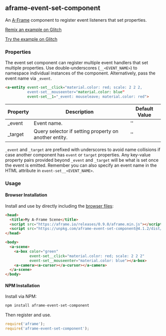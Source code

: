 ## aframe-event-set-component

An [A-Frame](https://aframe.io) component to register event listeners that set
properties.

[Remix an example on Glitch](https://glitch.com/~aframe-event-set-component/)

[Try the example on Glitch](https://aframe-event-set-component.glitch.me/)

### Properties

The event set component can register multiple event handlers that set multiple
properties. Use double-underscores (`__<EVENT_NAME>`) to namespace individual
instances of the component. Alternatively, pass the event name via `_event`.

```html
<a-entity event-set__click="material.color: red; scale: 2 2 2,
          event-set__mouseenter="material.color: blue"
          event-set__1="_event: mouseleave; material.color: red">
```

| Property | Description                                           | Default Value |
| -------- | -----------                                           | ------------- |
| _event   | Event name.                                           | ''            |
| _target  | Query selector if setting property on another entity. | ''            |

`_event` and `_target` are prefixed with underscores to avoid name collisions
if case another component has `event` or `target` properties. Any key-value
property pairs provided beyond `_event` and `_target` will be what is set once
the event is emitted. Remember you can also specify an event name in the HTML
attribute in `event-set__<EVENT_NAME>`.

### Usage

#### Browser Installation

Install and use by directly including the [browser files](dist):

```html
<head>
  <title>My A-Frame Scene</title>
  <script src="https://aframe.io/releases/0.9.0/aframe.min.js"></script>
  <script src="https://unpkg.com/aframe-event-set-component@4.1.2/dist/aframe-event-set-component.min.js"></script>
</head>

<body>
  <a-scene>
    <a-box color="green"
           event-set__click="material.color: red; scale: 2 2 2"
           event-set__mouseenter="material.color: blue"></a-box>
    <a-camera><a-cursor></a-cursor></a-camera>
  </a-scene>
</body>
```

#### NPM Installation

Install via NPM:

```bash
npm install aframe-event-set-component
```

Then register and use.

```js
require('aframe');
require('aframe-event-set-component');
```
